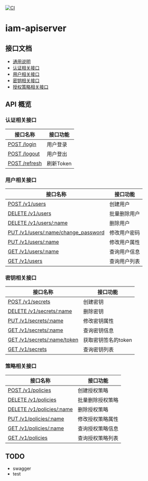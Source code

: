 [![CI](https://github.com/che-kwas/iam-apiserver/actions/workflows/ci.yaml/badge.svg?branch=main)](https://github.com/che-kwas/iam-apiserver/actions/workflows/ci.yaml)

# iam-apiserver

## 接口文档

- [通用说明](./docs/generic.md)
- [认证相关接口](./docs/authentication.md)
- [用户相关接口](./docs/user.md)
- [密钥相关接口](./docs/secret.md)
- [授权策略相关接口](./docs/policy.md)

## API 概览

### 认证相关接口

| 接口名称                                              | 接口功能  |
| ----------------------------------------------------- | --------- |
| [POST /login](./docs/authentication.md#1-用户登录)    | 用户登录  |
| [POST /logout](./docs/authentication.md#2-用户登出)   | 用户登出  |
| [POST /refresh](./docs/authentication.md#2-刷新Token) | 刷新Token |

### 用户相关接口

| 接口名称                                                             | 接口功能     |
| -------------------------------------------------------------------- | ------------ |
| [POST /v1/users](./docs/user.md#1-创建用户)                          | 创建用户     |
| [DELETE /v1/users](./docs/user.md#2-批量删除用户)                    | 批量删除用户 |
| [DELETE /v1/users/:name](./docs/user.md#3-删除用户)                  | 删除用户     |
| [PUT /v1/users/:name/change_password](./docs/user.md#4-修改用户密码) | 修改用户密码 |
| [PUT /v1/users/:name](./docs/user.md#5-修改用户属性)                 | 修改用户属性 |
| [GET /v1/users/:name](./docs/user.md#6-查询用户信息)                 | 查询用户信息 |
| [GET /v1/users](./docs/user.md#7-查询用户列表)                       | 查询用户列表 |

### 密钥相关接口

| 接口名称                                                              | 接口功能            |
| --------------------------------------------------------------------- | ------------------- |
| [POST /v1/secrets](./docs/secret.md#1-创建密钥)                       | 创建密钥            |
| [DELETE /v1/secrets/:name](./docs/secret.md#2-删除密钥)               | 删除密钥            |
| [PUT /v1/secrets/:name](./docs/secret.md#3-修改密钥属性)              | 修改密钥属性        |
| [GET /v1/secrets/:name](./docs/secret.md#4-查询密钥信息)              | 查询密钥信息        |
| [GET /v1/secrets/:name/token](./docs/secret.md#5-获取密钥签名的token) | 获取密钥签名的token |
| [GET /v1/secrets](./docs/secret.md#6-查询密钥列表)                    | 查询密钥列表        |

### 策略相关接口

| 接口名称                                                      | 接口功能         |
| ------------------------------------------------------------- | ---------------- |
| [POST /v1/policies](./docs/policy.md#1-创建授权策略)          | 创建授权策略     |
| [DELETE /v1/policies](./docs/policy.md#2-批量删除授权策略)    | 批量删除授权策略 |
| [DELETE /v1/policies/:name](./docs/policy.md#3-删除授权策略)  | 删除授权策略     |
| [PUT /v1/policies/:name](./docs/policy.md#4-修改授权策略属性) | 修改授权策略属性 |
| [GET /v1/policies/:name](./docs/policy.md#5-查询授权策略信息) | 查询授权策略信息 |
| [GET /v1/policies](./docs/policy.md#6-查询授权策略列表)       | 查询授权策略列表 |

## TODO

- swagger
- test
